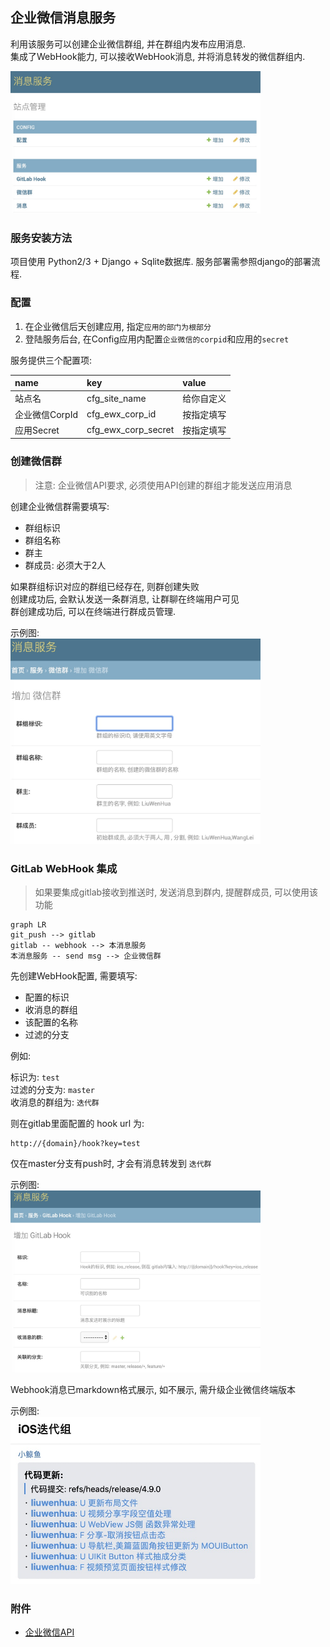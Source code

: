 ## 企业微信消息服务

利用该服务可以创建企业微信群组, 并在群组内发布应用消息.    
集成了WebHook能力, 可以接收WebHook消息, 并将消息转发的微信群组内.

<img src="tmp/s0.jpg" width="400"/>

### 服务安装方法

项目使用 Python2/3 + Django + Sqlite数据库.
服务部署需参照django的部署流程.


### 配置

1. 在企业微信后天创建应用, 指定`应用的部门为根部分`
2. 登陆服务后台, 在Config应用内配置`企业微信的corpid`和应用的`secret`

服务提供三个配置项:

|name|key|value|
|:----|:----|:----|
|站点名|cfg_site_name|给你自定义|
|企业微信CorpId|cfg_ewx_corp_id|按指定填写|
|应用Secret|cfg_ewx_corp_secret|按指定填写|


### 创建微信群

> 注意: 企业微信API要求, 必须使用API创建的群组才能发送应用消息

创建企业微信群需要填写:

* 群组标识
* 群组名称
* 群主
* 群成员: 必须大于2人 

如果群组标识对应的群组已经存在, 则群创建失败  
创建成功后, 会默认发送一条群消息, 让群聊在终端用户可见    
群创建成功后, 可以在终端进行群成员管理.  
  
示例图:  
<img src="tmp/s1.jpg" width="400"/>

### GitLab WebHook 集成

> 如果要集成gitlab接收到推送时, 发送消息到群内, 提醒群成员, 可以使用该功能

```
graph LR
git_push --> gitlab
gitlab -- webhook --> 本消息服务
本消息服务 -- send msg --> 企业微信群
```

先创建WebHook配置, 需要填写:

* 配置的标识 
* 收消息的群组
* 该配置的名称
* 过滤的分支

例如:

标识为: `test`  
过滤的分支为: `master`  
收消息的群组为: `迭代群`  

则在gitlab里面配置的 hook url 为: 


```
http://{domain}/hook?key=test
```

仅在master分支有push时, 才会有消息转发到 `迭代群`

示例图:   
<img src="tmp/s2.jpg" width="400"/>

Webhook消息已markdown格式展示, 如不展示, 需升级企业微信终端版本

示例图:  
<img src="tmp/s3.jpg" width="400"/>


### 附件

* [企业微信API](https://work.weixin.qq.com/api/doc#90000/90135/90243)
